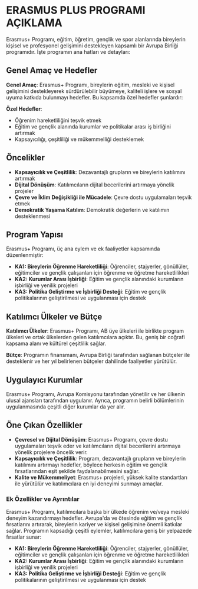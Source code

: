 # ERASMUS PLUS PROGRAMI AÇIKLAMA

Erasmus+ Programı, eğitim, öğretim, gençlik ve spor alanlarında bireylerin kişisel ve profesyonel gelişimini destekleyen kapsamlı bir Avrupa Birliği programıdır. İşte programın ana hatları ve detayları:

## Genel Amaç ve Hedefler

**Genel Amaç**: Erasmus+ Programı, bireylerin eğitim, mesleki ve kişisel gelişimini destekleyerek sürdürülebilir büyümeye, kaliteli işlere ve sosyal uyuma katkıda bulunmayı hedefler. Bu kapsamda özel hedefler şunlardır:

**Özel Hedefler**: 
- Öğrenim hareketliliğini teşvik etmek
- Eğitim ve gençlik alanında kurumlar ve politikalar arası iş birliğini artırmak
- Kapsayıcılığı, çeşitliliği ve mükemmelliği desteklemek

## Öncelikler

- **Kapsayıcılık ve Çeşitlilik**: Dezavantajlı grupların ve bireylerin katılımını artırmak
- **Dijital Dönüşüm**: Katılımcıların dijital becerilerini artırmaya yönelik projeler
- **Çevre ve İklim Değişikliği ile Mücadele**: Çevre dostu uygulamaları teşvik etmek
- **Demokratik Yaşama Katılım**: Demokratik değerlerin ve katılımın desteklenmesi

## Program Yapısı

Erasmus+ Programı, üç ana eylem ve ek faaliyetler kapsamında düzenlenmiştir:
- **KA1: Bireylerin Öğrenme Hareketliliği**: Öğrenciler, stajyerler, gönüllüler, eğitimciler ve gençlik çalışanları için öğrenme ve öğretme hareketlilikleri
- **KA2: Kurumlar Arası İşbirliği**: Eğitim ve gençlik alanındaki kurumların işbirliği ve yenilik projeleri
- **KA3: Politika Geliştirme ve İşbirliği Desteği**: Eğitim ve gençlik politikalarının geliştirilmesi ve uygulanması için destek

## Katılımcı Ülkeler ve Bütçe

**Katılımcı Ülkeler**: Erasmus+ Programı, AB üye ülkeleri ile birlikte program ülkeleri ve ortak ülkelerden gelen katılımcılara açıktır. Bu, geniş bir coğrafi kapsama alanı ve kültürel çeşitlilik sağlar.

**Bütçe**: Programın finansmanı, Avrupa Birliği tarafından sağlanan bütçeler ile desteklenir ve her yıl belirlenen bütçeler dahilinde faaliyetler yürütülür.

## Uygulayıcı Kurumlar

Erasmus+ Programı, Avrupa Komisyonu tarafından yönetilir ve her ülkenin ulusal ajansları tarafından uygulanır. Ayrıca, programın belirli bölümlerinin uygulanmasında çeşitli diğer kurumlar da yer alır.

## Öne Çıkan Özellikler

- **Çevresel ve Dijital Dönüşüm**: Erasmus+ Programı, çevre dostu uygulamaları teşvik eder ve katılımcıların dijital becerilerini artırmaya yönelik projelere öncelik verir.
- **Kapsayıcılık ve Çeşitlilik**: Program, dezavantajlı grupların ve bireylerin katılımını artırmayı hedefler, böylece herkesin eğitim ve gençlik fırsatlarından eşit şekilde faydalanabilmesini sağlar.
- **Kalite ve Mükemmeliyet**: Erasmus+ projeleri, yüksek kalite standartları ile yürütülür ve katılımcılara en iyi deneyimi sunmayı amaçlar.

### Ek Özellikler ve Ayrıntılar

Erasmus+ Programı, katılımcılara başka bir ülkede öğrenim ve/veya mesleki deneyim kazandırmayı hedefler. Avrupa'da ve ötesinde eğitim ve gençlik fırsatlarını artırarak, bireylerin kariyer ve kişisel gelişimine önemli katkılar sağlar. Programın kapsadığı çeşitli eylemler, katılımcılara geniş bir yelpazede fırsatlar sunar:

- **KA1: Bireylerin Öğrenme Hareketliliği**: Öğrenciler, stajyerler, gönüllüler, eğitimciler ve gençlik çalışanları için öğrenme ve öğretme hareketlilikleri
- **KA2: Kurumlar Arası İşbirliği**: Eğitim ve gençlik alanındaki kurumların işbirliği ve yenilik projeleri
- **KA3: Politika Geliştirme ve İşbirliği Desteği**: Eğitim ve gençlik politikalarının geliştirilmesi ve uygulanması için destek
